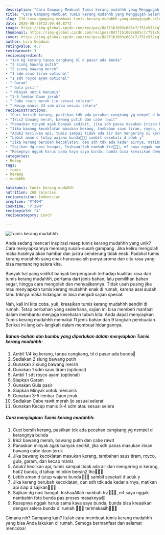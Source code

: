 ```yaml
---
description: "Cara Gampang Membuat Tumis kerang mudahhh yang Menggugah Selera"
title: "Cara Gampang Membuat Tumis kerang mudahhh yang Menggugah Selera"
slug: 210-cara-gampang-membuat-tumis-kerang-mudahhh-yang-menggugah-selera
date: 2020-08-26T22:09:44.877Z
image: https://img-global.cpcdn.com/recipes/8d7f1b1003c685c7/751x532cq70/tumis-kerang-mudahhh-foto-resep-utama.jpg
thumbnail: https://img-global.cpcdn.com/recipes/8d7f1b1003c685c7/751x532cq70/tumis-kerang-mudahhh-foto-resep-utama.jpg
cover: https://img-global.cpcdn.com/recipes/8d7f1b1003c685c7/751x532cq70/tumis-kerang-mudahhh-foto-resep-utama.jpg
author: Lura Goodwin
ratingvalue: 4.7
reviewcount: 3
recipeingredient:
- "1/4 kg kerang tanpa cangkang bl d pasar ada bunda"
- "2 siung bawang putih"
- "2 siung bawang merah"
- "1 sdm saus tiram optional"
- "1 sdt royco ayam optional"
- " Garam"
- " Gula pasir"
- " Minyak untuk menumis"
- "3-5 lembar Daun jeruk"
- " Cabe rawit merah ijo sesuai selerat"
- " Kecap manis 34 sdm atau sesuai selera"
recipeinstructions:
- "Cuci bersih kerang, pastikan tdk ada pecahan cangkang yg nempel d kerangnya bunda"
- "Iris2 bawang merah, bawang putih dan cabe rawit"
- "Panaskan minyak agak banyak sedikit, jika sdh panas masukan irisan bawang cabe daun jeruk"
- "Jika bawang kecoklatan masukan kerang, tambahan saus tiram, royco, gula, garam, dan kecap manis"
- "Aduk2 kecilkan api, tumis sampai tidak ada air dan mengering si kerang, hati2 bunda, d tahap ìni bikin bersin2 lho🤭🤭🤭"
- "Lebih aman d tutup wajanx bunda🤭🤭🤭 sambil sesekali d aduk y"
- "Jika kerang berubah kecoklatan, dan sdh tdk ada kadar airnya, matikan api siap d sajikan🥰🥰🥰"
- "Sajikan dg nasi hangat, InshaaAllah nambah trz🤭🤭🤭, mf saya nggak nambahin foto bunda pas proses masaknya😩"
- "Resepnya nggak harus sama kaya saya bunda, bunda bisa kreasikan dengan selera bunda di rumah 🥰🥰🥰 terimakasih🙏🙏🙏"
categories:
- Resep
tags:
- tumis
- kerang
- mudahhh

katakunci: tumis kerang mudahhh 
nutrition: 268 calories
recipecuisine: Indonesian
preptime: "PT40M"
cooktime: "PT39M"
recipeyield: "4"
recipecategory: Lunch

---
```



![Tumis kerang mudahhh](https://img-global.cpcdn.com/recipes/8d7f1b1003c685c7/751x532cq70/tumis-kerang-mudahhh-foto-resep-utama.jpg)

Anda sedang mencari inspirasi resep tumis kerang mudahhh yang unik? Cara menyiapkannya memang susah-susah gampang. Jika keliru mengolah maka hasilnya akan hambar dan justru cenderung tidak enak. Padahal tumis kerang mudahhh yang enak harusnya sih punya aroma dan cita rasa yang bisa memancing selera kita.

Banyak hal yang sedikit banyak berpengaruh terhadap kualitas rasa dari tumis kerang mudahhh, pertama dari jenis bahan, lalu pemilihan bahan segar, hingga cara mengolah dan menyajikannya. Tidak usah pusing jika mau menyiapkan tumis kerang mudahhh enak di rumah, karena asal sudah tahu triknya maka hidangan ini bisa menjadi sajian spesial.




Nah, kali ini kita coba, yuk, kreasikan tumis kerang mudahhh sendiri di rumah. Tetap berbahan yang sederhana, sajian ini bisa memberi manfaat dalam membantu menjaga kesehatan tubuh kita. Anda dapat menyiapkan Tumis kerang mudahhh memakai 11 jenis bahan dan 9 langkah pembuatan. Berikut ini langkah-langkah dalam membuat hidangannya.

<!--inarticleads1-->

##### Bahan-bahan dan bumbu yang diperlukan dalam menyiapkan Tumis kerang mudahhh:

1. Ambil 1/4 kg kerang, tanpa cangkang, bl d pasar ada bunda🤭
1. Sediakan 2 siung bawang putih
1. Gunakan 2 siung bawang merah
1. Gunakan 1 sdm saus tiram (optional)
1. Ambil 1 sdt royco ayam (optional)
1. Siapkan  Garam
1. Gunakan  Gula pasir
1. Siapkan  Minyak untuk menumis
1. Gunakan 3-5 lembar Daun jeruk
1. Sediakan  Cabe rawit merah ijo sesuai selerat
1. Gunakan  Kecap manis 3-4 sdm atau sesuai selera




<!--inarticleads2-->

##### Cara menyiapkan Tumis kerang mudahhh:

1. Cuci bersih kerang, pastikan tdk ada pecahan cangkang yg nempel d kerangnya bunda
1. Iris2 bawang merah, bawang putih dan cabe rawit
1. Panaskan minyak agak banyak sedikit, jika sdh panas masukan irisan bawang cabe daun jeruk
1. Jika bawang kecoklatan masukan kerang, tambahan saus tiram, royco, gula, garam, dan kecap manis
1. Aduk2 kecilkan api, tumis sampai tidak ada air dan mengering si kerang, hati2 bunda, d tahap ìni bikin bersin2 lho🤭🤭🤭
1. Lebih aman d tutup wajanx bunda🤭🤭🤭 sambil sesekali d aduk y
1. Jika kerang berubah kecoklatan, dan sdh tdk ada kadar airnya, matikan api siap d sajikan🥰🥰🥰
1. Sajikan dg nasi hangat, InshaaAllah nambah trz🤭🤭🤭, mf saya nggak nambahin foto bunda pas proses masaknya😩
1. Resepnya nggak harus sama kaya saya bunda, bunda bisa kreasikan dengan selera bunda di rumah 🥰🥰🥰 terimakasih🙏🙏🙏




Gimana nih? Gampang kan? Itulah cara membuat tumis kerang mudahhh yang bisa Anda lakukan di rumah. Semoga bermanfaat dan selamat mencoba!

